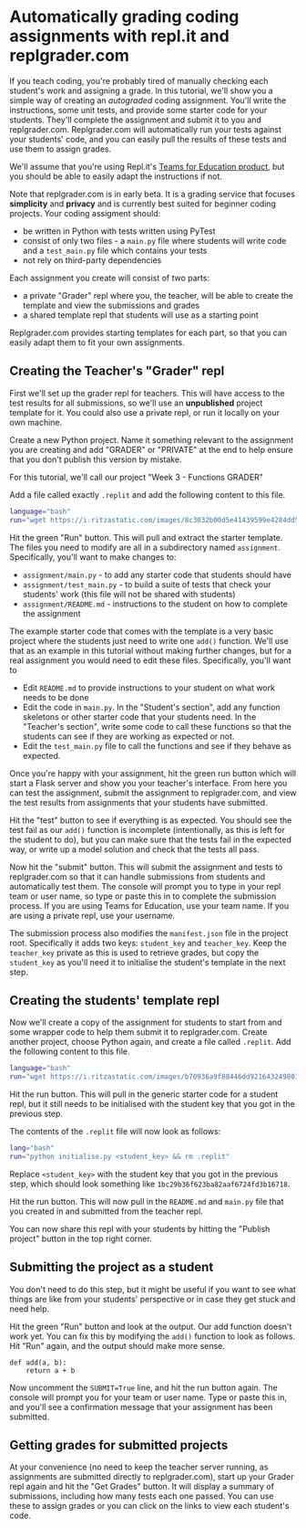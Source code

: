 # Automatically grading coding assignments with repl.it and replgrader.com

If you teach coding, you're probably tired of manually checking each student's work and assigning a grade. In this tutorial, we'll show you a simple way of creating an *autograded* coding assignment. You'll write the instructions, some unit tests, and provide some starter code for your students. They'll complete the assignment and submit it to you and replgrader.com. Replgrader.com will automatically run your tests against your students' code, and you can easily pull the results of these tests and use them to assign grades.

We'll assume that you're using Repl.it's [Teams for Education product](https://repl.it/teams), but you should be able to easily adapt the instructions if not.

Note that replgrader.com is in early beta. It is a grading service that focuses **simplicity** and **privacy** and is currently best suited for beginner coding projects. Your coding assigment should:

* be written in Python with tests written using PyTest
* consist of only two files - a `main.py` file where students will write code and a `test_main.py` file which contains your tests
* not rely on third-party dependencies

Each assignment you create will consist of two parts:

* a private "Grader" repl where you, the teacher, will be able to create the template and view the submissions and grades
* a shared template repl that students will use as a starting point

Replgrader.com provides starting templates for each part, so that you can easily adapt them to fit your own assignments.

## Creating the Teacher's "Grader" repl

First we'll set up the grader repl for teachers. This will have access to the test results for all submissions, so we'll use an **unpublished** project template for it. You could also use a private repl, or run it locally on your own machine.

Create a new Python project. Name it something relevant to the assignment you are creating and add "GRADER" or "PRIVATE" at the end to help ensure that you don't publish this version by mistake.

For this tutorial, we'll call our project "Week 3 - Functions GRADER"

Add a file called exactly `.replit` and add the following content to this file.

```bash
language="bash"
run="wget https://i.ritzastatic.com/images/8c3032b00d5e41439599e4284dd5916a/replgrader-teacher-template.zip && unzip -o replgrader-teacher-template.zip && rm .replit" 
```

Hit the green "Run" button.
This will pull and extract the starter template. The files you need to modify are all in a subdirectory named `assignment`. Specifically, you'll want to make changes to:

* `assignment/main.py` - to add any starter code that students should have
* `assignment/test_main.py` - to build a suite of tests that check your students' work (this file will not be shared with students)
* `assignment/README.md` - instructions to the student on how to complete the assignment

The example starter code that comes with the template is a very basic project where the students just need to write one `add()` function. We'll use that as an example in this tutorial without making further changes, but for a real assignment you would need to edit these files. Specifically, you'll want to

* Edit `README.md` to provide instructions to your student on what work needs to be done
* Edit the code in `main.py`. In the "Student's section", add any function skeletons or other starter code that your students need. In the "Teacher's section", write some code to call these functions so that the students can see if they are working as expected or not.
* Edit the `test_main.py` file to call the functions and see if they behave as expected.

Once you're happy with your assignment, hit the green run button which will start a Flask server and show you your teacher's interface. From here you can test the assignment, submit the assignment to replgrader.com, and view the test results from assignments that your students have submitted.

Hit the "test" button to see if everything is as expected. You should see the test fail as our `add()` function is incomplete (intentionally, as this is left for the student to do), but you can make sure that the tests fail in the expected way, or write up a model solution and check that the tests all pass.

Now hit the "submit" button. This will submit the assignment and tests to replgrader.com so that it can handle submissions from students and automatically test them. The console will prompt you to type in your repl team or user name, so type or paste this in to complete the submission process. If you are using Teams for Education, use your team name. If you are using a private repl, use your username.

The submission process also modifies the `manifest.json` file in the project root. Specifically it adds two keys: `student_key` and `teacher_key`. Keep the `teacher_key` private as this is used to retrieve grades, but copy the `student_key` as you'll need it to initialise the student's template in the next step.

## Creating the students' template repl

Now we'll create a copy of the assignment for students to start from and some wrapper code to help them submit it to replgrader.com. Create another project, choose Python again, and create a file called `.replit`. Add the following content to this file.

```bash
language="bash"
run="wget https://i.ritzastatic.com/images/b70936a9f88446dd9216432498010869/replgrader-student-template.zip && unzip -o replgrader-student-template.zip"
```

Hit the run button. This will pull in the generic starter code for a student repl, but it still needs to be initialised with the student key that you got in the previous step.

The contents of the `.replit` file will now look as follows:

```bash
lang="bash"
run="python initialise.py <student_key> && rm .replit"
```

Replace `<student_key>` with the student key that you got in the previous step, which should look something like `1bc29b36f623ba82aaf6724fd3b16718`.

Hit the run button. This will now pull in the `README.md` and `main.py` file that you created in and submitted from the teacher repl. 

You can now share this repl with your students by hitting the "Publish project" button in the top right corner.

## Submitting the project as a student

You don't need to do this step, but it might be useful if you want to see what things are like from your students' perspective or in case they get stuck and need help.

Hit the green "Run" button and look at the output. Our add function doesn't work yet. You can fix this by modifying the `add()` function to look as follows. Hit "Run" again, and the output should make more sense.

```
def add(a, b):
    return a + b
```

Now uncomment the `SUBMIT=True` line, and hit the run button again. The console will prompt you for your team or user name. Type or paste this in, and you'll see a confirmation message that your assignment has been submitted.

## Getting grades for submitted projects

At your convenience (no need to keep the teacher server running, as assignments are submitted directly to replgrader.com), start up your Grader repl again and hit the "Get Grades" button. It will display a summary of submissions, including how many tests each one passed. You can use these to assign grades or you can click on the links to view each student's code.


















